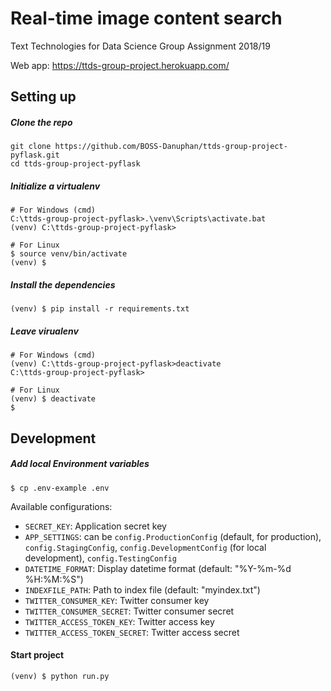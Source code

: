 # Real-time image content search
Text Technologies for Data Science Group Assignment 2018/19

Web app: https://ttds-group-project.herokuapp.com/

## Setting up
##### Clone the repo
```
git clone https://github.com/BOSS-Danuphan/ttds-group-project-pyflask.git
cd ttds-group-project-pyflask
```
##### Initialize a virtualenv
```
# For Windows (cmd)
C:\ttds-group-project-pyflask>.\venv\Scripts\activate.bat
(venv) C:\ttds-group-project-pyflask>

# For Linux
$ source venv/bin/activate
(venv) $
```
##### Install the dependencies
```
(venv) $ pip install -r requirements.txt
```
##### Leave virualenv
```
# For Windows (cmd)
(venv) C:\ttds-group-project-pyflask>deactivate
C:\ttds-group-project-pyflask>

# For Linux
(venv) $ deactivate
$
```
## Development
##### Add local Environment variables
```
$ cp .env-example .env
```
Available configurations:
* `SECRET_KEY`: Application secret key
* `APP_SETTINGS`: can be `config.ProductionConfig` (default, for production), `config.StagingConfig`, `config.DevelopmentConfig` (for local development), `config.TestingConfig`
* `DATETIME_FORMAT`: Display datetime format (default: "%Y-%m-%d %H:%M:%S")
* `INDEXFILE_PATH`: Path to index file (default: "myindex.txt")
* `TWITTER_CONSUMER_KEY`: Twitter consumer key
* `TWITTER_CONSUMER_SECRET`: Twitter consumer secret
* `TWITTER_ACCESS_TOKEN_KEY`: Twitter access key
* `TWITTER_ACCESS_TOKEN_SECRET`: Twitter access secret

#### Start project
```
(venv) $ python run.py
```
